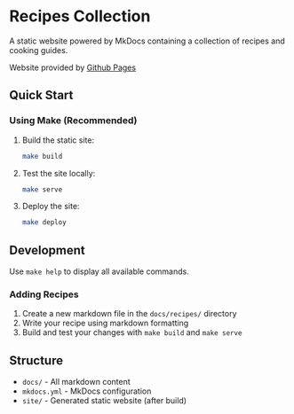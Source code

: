 # Recipes Collection

A static website powered by MkDocs containing a collection of recipes and cooking guides.

Website provided by [Github Pages](https://terryhowe.github.io/recipes/)

## Quick Start

### Using Make (Recommended)

1. Build the static site:
   ```bash
   make build
   ```

2. Test the site locally:
   ```bash
   make serve
   ```

4. Deploy the site:
   ```bash
   make deploy
   ```

## Development

Use `make help` to display all available commands.

### Adding Recipes

1. Create a new markdown file in the `docs/recipes/` directory
2. Write your recipe using markdown formatting
3. Build and test your changes with `make build` and `make serve`

## Structure

- `docs/` - All markdown content
- `mkdocs.yml` - MkDocs configuration
- `site/` - Generated static website (after build)
